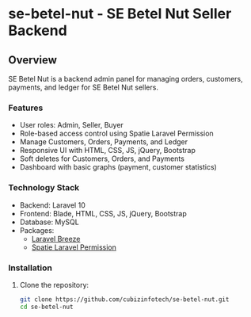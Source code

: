 # se-betel-nut - SE Betel Nut Seller Backend

## Overview
SE Betel Nut is a backend admin panel for managing orders, customers, payments, and ledger for SE Betel Nut sellers.

### Features
- User roles: Admin, Seller, Buyer
- Role-based access control using Spatie Laravel Permission
- Manage Customers, Orders, Payments, and Ledger
- Responsive UI with HTML, CSS, JS, jQuery, Bootstrap
- Soft deletes for Customers, Orders, and Payments
- Dashboard with basic graphs (payment, customer statistics)

### Technology Stack
- Backend: Laravel 10
- Frontend: Blade, HTML, CSS, JS, jQuery, Bootstrap
- Database: MySQL
- Packages:
  - [Laravel Breeze](https://laravel.com/docs/10.x/starter-kits#breeze)
  - [Spatie Laravel Permission](https://spatie.be/docs/laravel-permission/v6/introduction)

### Installation
1. Clone the repository:
   ```bash
   git clone https://github.com/cubizinfotech/se-betel-nut.git
   cd se-betel-nut
